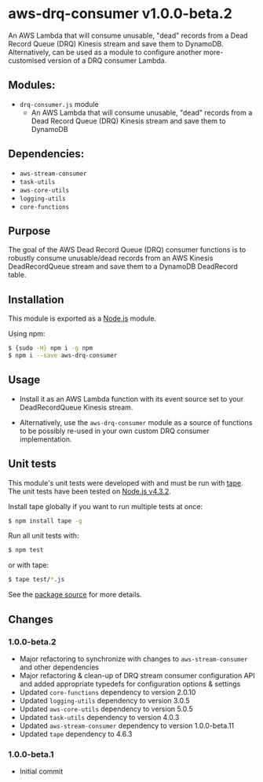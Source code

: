 # aws-drq-consumer v1.0.0-beta.2

An AWS Lambda that will consume unusable, "dead" records from a Dead Record Queue (DRQ) Kinesis stream and save them
to DynamoDB. Alternatively, can be used as a module to configure another more-customised version of a DRQ consumer
Lambda.

## Modules:
- `drq-consumer.js` module
  - An AWS Lambda that will consume unusable, "dead" records from a Dead Record Queue (DRQ) Kinesis stream and save them to DynamoDB

## Dependencies:
- `aws-stream-consumer`
- `task-utils`
- `aws-core-utils`
- `logging-utils`
- `core-functions`

## Purpose

The goal of the AWS Dead Record Queue (DRQ) consumer functions is to robustly consume unusable/dead records from an AWS 
Kinesis DeadRecordQueue stream and save them to a DynamoDB DeadRecord table. 

## Installation
This module is exported as a [Node.js](https://nodejs.org/) module.

Using npm:
```bash
$ {sudo -H} npm i -g npm
$ npm i --save aws-drq-consumer
```

## Usage 

* Install it as an AWS Lambda function with its event source set to your DeadRecordQueue Kinesis stream.

* Alternatively, use the `aws-drq-consumer` module as a source of functions to be possibly re-used in your own custom 
  DRQ consumer implementation.

## Unit tests
This module's unit tests were developed with and must be run with [tape](https://www.npmjs.com/package/tape). The unit tests have been tested on [Node.js v4.3.2](https://nodejs.org/en/blog/release/v4.3.2/).  

Install tape globally if you want to run multiple tests at once:
```bash
$ npm install tape -g
```

Run all unit tests with:
```bash
$ npm test
```
or with tape:
```bash
$ tape test/*.js
```

See the [package source](https://github.com/byron-dupreez/aws-drq-consumer) for more details.

## Changes

### 1.0.0-beta.2
- Major refactoring to synchronize with changes to `aws-stream-consumer` and other dependencies
- Major refactoring & clean-up of DRQ stream consumer configuration API and added appropriate 
  typedefs for configuration options & settings
- Updated `core-functions` dependency to version 2.0.10
- Updated `logging-utils` dependency to version 3.0.5
- Updated `aws-core-utils` dependency to version 5.0.5
- Updated `task-utils` dependency to version 4.0.3
- Updated `aws-stream-consumer` dependency to version 1.0.0-beta.11
- Updated `tape` dependency to 4.6.3

### 1.0.0-beta.1
- Initial commit

